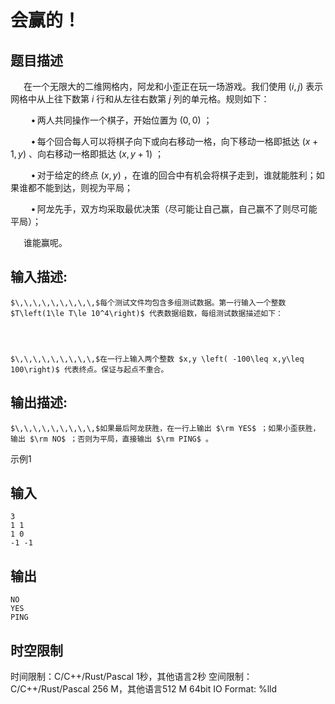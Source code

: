 # 会赢的！

## 题目描述

$\,\,\,\,\,\,\,\,\,$在一个无限大的二维网格内，阿龙和小歪正在玩一场游戏。我们使用 $(i,j)$ 表示网格中从上往下数第 $i$ 行和从左往右数第 $j$ 列的单元格。规则如下：  


$\,\,\,\,\,\,\,\,\,\,\,\,\,\,\bullet\,$两人共同操作一个棋子，开始位置为 $(0,0)$ ； 

$\,\,\,\,\,\,\,\,\,\,\,\,\,\,\bullet\,$每个回合每人可以将棋子向下或向右移动一格，向下移动一格即抵达 $(x+1,y)$ 、向右移动一格即抵达 $(x,y+1)$ ； 

$\,\,\,\,\,\,\,\,\,\,\,\,\,\,\bullet\,$对于给定的终点 $(x,y)$ ，在谁的回合中有机会将棋子走到，谁就能胜利；如果谁都不能到达，则视为平局； 

$\,\,\,\,\,\,\,\,\,\,\,\,\,\,\bullet\,$阿龙先手，双方均采取最优决策（尽可能让自己赢，自己赢不了则尽可能平局）； 

$\,\,\,\,\,\,\,\,\,$谁能赢呢。 

## 输入描述:
    
    
    $\,\,\,\,\,\,\,\,\,$每个测试文件均包含多组测试数据。第一行输入一个整数 $T\left(1\le T\le 10^4\right)$ 代表数据组数，每组测试数据描述如下：
    
      
    
    
    $\,\,\,\,\,\,\,\,\,$在一行上输入两个整数 $x,y \left( -100\leq x,y\leq 100\right)$ 代表终点。保证与起点不重合。

## 输出描述:
    
    
    $\,\,\,\,\,\,\,\,\,$如果最后阿龙获胜，在一行上输出 $\rm YES$ ；如果小歪获胜，输出 $\rm NO$ ；否则为平局，直接输出 $\rm PING$ 。

示例1 

## 输入
    
    
    3
    1 1
    1 0
    -1 -1

## 输出
    
    
    NO
    YES
    PING


## 时空限制

时间限制：C/C++/Rust/Pascal 1秒，其他语言2秒
空间限制：C/C++/Rust/Pascal 256 M，其他语言512 M
64bit IO Format: %lld